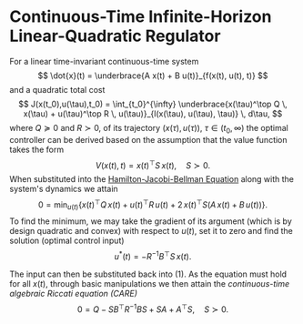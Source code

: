 # Continuous-Time Infinite-Horizon Linear-Quadratic Regulator

For a linear time-invariant continuous-time system
$$
\dot{x}(t) = \underbrace{A x(t) + B u(t)}_{f(x(t), u(t), t)}
$$
and a quadratic total cost
$$
J(x(t_0),u(\tau),t_0) = \int_{t_0}^{\infty} \underbrace{x(\tau)^\top Q \, x(\tau) + u(\tau)^\top R \, u(\tau)}_{l(x(\tau), u(\tau), \tau)} \, d\tau,
$$
where $Q \succeq 0$ and $R \succ 0$, of its trajectory $(x(\tau), u(\tau))$, $\tau \in (t_0,\infty)$ the optimal controller can be derived based on the assumption that the value function takes the form
$$
V(x(t),t) = x(t)^\top S \, x(t), \quad S \succ 0.
$$
When substituted into the [Hamilton-Jacobi-Bellman Equation](HJB.md) along with the system's dynamics we attain
$$
0 = \min_{u(t)} \left\{x(t)^\top Q \, x(t) + u(t)^\top R \, u(t) + 2 \, x(t)^\top S \left(A \, x(t) + B \, u(t)\right) \right\}. \tag{1}
$$
To find the minimum, we may take the gradient of its argument (which is by design quadratic and convex) with respect to $u(t)$, set it to zero and find the solution (optimal control input)
$$
u^*(t) = -R^{-1} B^\top S \, x(t) .
$$

The input can then be substituted back into (1). As the equation must hold for all $x(t)$, through basic manipulations we then attain the *continuous-time algebraic Riccati equation (CARE)*
$$
0 = Q - S B^\top R^{-1} B S + S A + A^\top S, \quad S \succ 0.
$$
